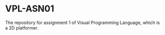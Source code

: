 # VPL-ASN01
The repository for assignment 1 of Visual Programming Language, which is a 2D platformer.
